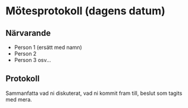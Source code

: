 # Mötesprotokoll (dagens datum)

## Närvarande

-   Person 1 (ersätt med namn)
-   Person 2
-   Person 3
    osv...

## Protokoll

Sammanfatta vad ni diskuterat, vad ni kommit fram till, beslut som tagits med mera.
